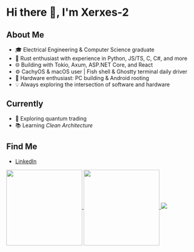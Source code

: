 # Hi there 👋, I'm Xerxes-2

## About Me

- 🎓 Electrical Engineering & Computer Science graduate
- 🦀 Rust enthusiast with experience in Python, JS/TS, C, C#, and more
- 🌐 Building with Tokio, Axum, ASP.NET Core, and React
- ⚙️ CachyOS & macOS user | Fish shell & Ghostty terminal daily driver
- 🔧 Hardware enthusiast: PC building & Android rooting
- 💡 Always exploring the intersection of software and hardware

## Currently
- 🚀 Exploring quantum trading
- 📚 Learning *Clean Architecture*

## Find Me

- [LinkedIn](https://www.linkedin.com/in/shupeng-xue/)

<a href="https://github.com/anuraghazra/github-readme-stats">
  <img height=200 align="center" src="https://github-readme-stats.vercel.app/api?username=Xerxes-2&show_icons=true&card_width=320" />
</a>
<a href="https://github.com/anuraghazra/github-readme-stats">
  <img height=200 align="center" src="https://github-readme-stats.vercel.app/api/top-langs/?username=Xerxes-2&size_weight=0.5&count_weight=0.5&layout=compact&langs_count=8&card_width=320" />
</a>
<a href="https://github.com/anuraghazra/github-readme-stats">
  <img src="https://github-readme-stats.vercel.app/api/wakatime?username=Xerxes_2&layout=compact" />
</a>
